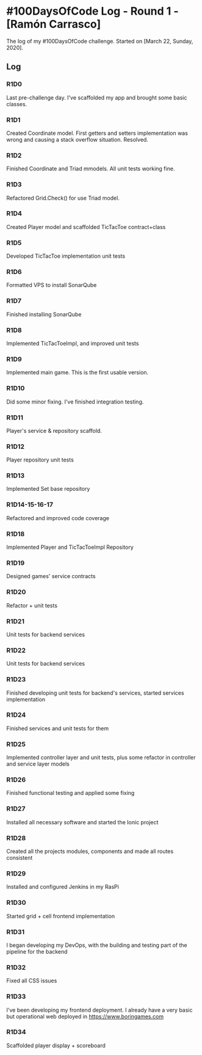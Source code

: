 # #100DaysOfCode Log - Round 1 - [Ramón Carrasco]

The log of my #100DaysOfCode challenge. Started on [March 22, Sunday, 2020].

## Log

### R1D0 
Last pre-challenge day. I've scaffolded my app and brought some basic classes.

### R1D1
Created Coordinate model. First getters and setters implementation was wrong and causing a stack overflow situation. Resolved.

### R1D2
Finished Coordinate and Triad mmodels. All unit tests working fine.

### R1D3
Refactored Grid.Check() for use Triad model.

### R1D4
Created Player model and scaffolded TicTacToe contract+class

### R1D5
Developed TicTacToe implementation unit tests

### R1D6
Formatted VPS to install SonarQube

### R1D7
Finished installing SonarQube

### R1D8
Implemented TicTacToeImpl, and improved unit tests

### R1D9
Implemented main game. This is the first usable version.

### R1D10
Did some minor fixing. I've finished integration testing.

### R1D11
Player's service & repository scaffold.

### R1D12
Player repository unit tests

### R1D13
Implemented Set base repository

### R1D14-15-16-17
Refactored and improved code coverage

### R1D18
Implemented Player and TicTacToeImpl Repository

### R1D19
Designed games' service contracts

### R1D20
Refactor + unit tests

### R1D21
Unit tests for backend services

### R1D22
Unit tests for backend services

### R1D23
Finished developing unit tests for backend's services, started services implementation

### R1D24
Finished services and unit tests for them

### R1D25
Implemented controller layer and unit tests, plus some refactor in controller and service layer models

### R1D26
Finished functional testing and applied some fixing

### R1D27
Installed all necessary software and started the Ionic project

### R1D28
Created all the projects modules, components and made all routes consistent

### R1D29
Installed and configured Jenkins in my RasPi

### R1D30
Started grid + cell frontend implementation

### R1D31
I began developing my DevOps, with the building and testing part of the pipeline for the backend

### R1D32
Fixed all CSS issues

### R1D33
I've been developing my frontend deployment. I already have a very basic but operational web deployed in https://www.boringames.com

### R1D34
Scaffolded player display + scoreboard